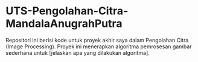 # UTS-Pengolahan-Citra-MandalaAnugrahPutra
Repositori ini berisi kode untuk proyek akhir saya dalam Pengolahan Citra (Image Processing). Proyek ini menerapkan algoritma pemrosesan gambar sederhana untuk [jelaskan apa yang dilakukan algoritma].

